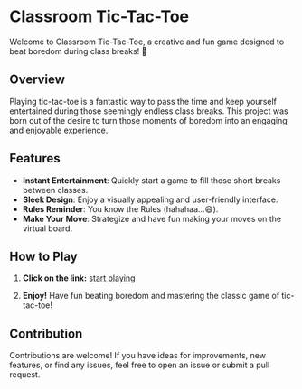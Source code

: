 # Classroom Tic-Tac-Toe

Welcome to Classroom Tic-Tac-Toe, a creative and fun game designed to beat boredom during class breaks! 🎉

## Overview

Playing tic-tac-toe is a fantastic way to pass the time and keep yourself entertained during those seemingly endless class breaks. This project was born out of the desire to turn those moments of boredom into an engaging and enjoyable experience.

## Features

- **Instant Entertainment**: Quickly start a game to fill those short breaks between classes.
- **Sleek Design**: Enjoy a visually appealing and user-friendly interface.
- **Rules Reminder**: You know the Rules (hahahaa...😅).
- **Make Your Move**: Strategize and have fun making your moves on the virtual board.

## How to Play

1. **Click on the link:**   [start playing](https://traveller-fd5a3.web.app/)
    

2. **Enjoy!**
    Have fun beating boredom and mastering the classic game of tic-tac-toe!

## Contribution

Contributions are welcome! If you have ideas for improvements, new features, or find any issues, feel free to open an issue or submit a pull request.

